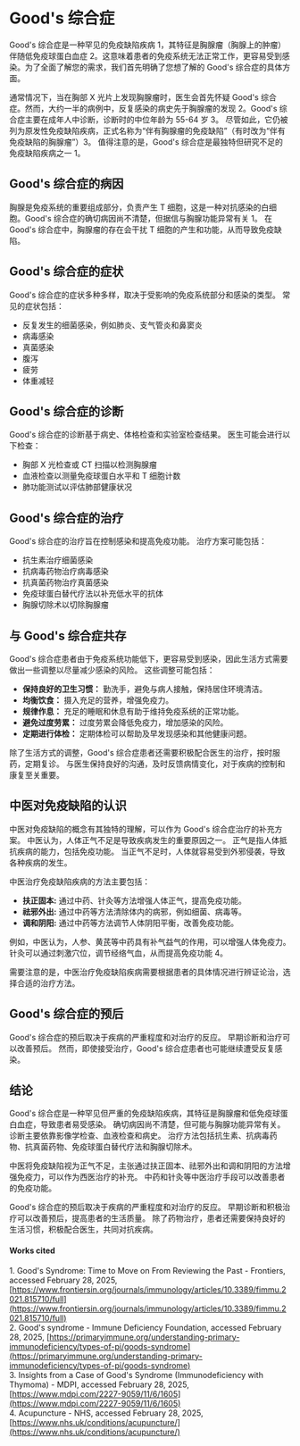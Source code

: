 # **Good's 综合症**

Good's 综合症是一种罕见的免疫缺陷疾病 1，其特征是胸腺瘤（胸腺上的肿瘤）伴随低免疫球蛋白血症 2。这意味着患者的免疫系统无法正常工作，更容易受到感染。为了全面了解您的需求，我们首先明确了您想了解的 Good's 综合症的具体方面。

通常情况下，当在胸部 X 光片上发现胸腺瘤时，医生会首先怀疑 Good's 综合症。然而，大约一半的病例中，反复感染的病史先于胸腺瘤的发现 2。Good's 综合症主要在成年人中诊断，诊断时的中位年龄为 55-64 岁 3。 尽管如此，它仍被列为原发性免疫缺陷疾病，正式名称为“伴有胸腺瘤的免疫缺陷”（有时改为“伴有免疫缺陷的胸腺瘤”）3。 值得注意的是，Good's 综合症是最独特但研究不足的免疫缺陷疾病之一 1。

## **Good's 综合症的病因**

胸腺是免疫系统的重要组成部分，负责产生 T 细胞，这是一种对抗感染的白细胞。Good's 综合症的确切病因尚不清楚，但据信与胸腺功能异常有关 1。 在 Good's 综合症中，胸腺瘤的存在会干扰 T 细胞的产生和功能，从而导致免疫缺陷。

## **Good's 综合症的症状**

Good's 综合症的症状多种多样，取决于受影响的免疫系统部分和感染的类型。 常见的症状包括：

* 反复发生的细菌感染，例如肺炎、支气管炎和鼻窦炎  
* 病毒感染  
* 真菌感染  
* 腹泻  
* 疲劳  
* 体重减轻

## **Good's 综合症的诊断**

Good's 综合症的诊断基于病史、体格检查和实验室检查结果。 医生可能会进行以下检查：

* 胸部 X 光检查或 CT 扫描以检测胸腺瘤  
* 血液检查以测量免疫球蛋白水平和 T 细胞计数  
* 肺功能测试以评估肺部健康状况

## **Good's 综合症的治疗**

Good's 综合症的治疗旨在控制感染和提高免疫功能。 治疗方案可能包括：

* 抗生素治疗细菌感染  
* 抗病毒药物治疗病毒感染  
* 抗真菌药物治疗真菌感染  
* 免疫球蛋白替代疗法以补充低水平的抗体  
* 胸腺切除术以切除胸腺瘤

## **与 Good's 综合症共存**

Good's 综合症患者由于免疫系统功能低下，更容易受到感染，因此生活方式需要做出一些调整以尽量减少感染的风险。 这些调整可能包括：

* **保持良好的卫生习惯：** 勤洗手，避免与病人接触，保持居住环境清洁。  
* **均衡饮食：** 摄入充足的营养，增强免疫力。  
* **规律作息：** 充足的睡眠和休息有助于维持免疫系统的正常功能。  
* **避免过度劳累：** 过度劳累会降低免疫力，增加感染的风险。  
* **定期进行体检：** 定期体检可以帮助及早发现感染和其他健康问题。

除了生活方式的调整，Good's 综合症患者还需要积极配合医生的治疗，按时服药，定期复诊。 与医生保持良好的沟通，及时反馈病情变化，对于疾病的控制和康复至关重要。

## **中医对免疫缺陷的认识**

中医对免疫缺陷的概念有其独特的理解，可以作为 Good's 综合症治疗的补充方案。 中医认为，人体正气不足是导致疾病发生的重要原因之一。 正气是指人体抵抗疾病的能力，包括免疫功能。 当正气不足时，人体就容易受到外邪侵袭，导致各种疾病的发生。

中医治疗免疫缺陷疾病的方法主要包括：

* **扶正固本:** 通过中药、针灸等方法增强人体正气，提高免疫功能。  
* **祛邪外出:** 通过中药等方法清除体内的病邪，例如细菌、病毒等。  
* **调和阴阳:** 通过中药等方法调节人体阴阳平衡，改善免疫功能。

例如，中医认为，人参、黄芪等中药具有补气益气的作用，可以增强人体免疫力。 针灸可以通过刺激穴位，调节经络气血，从而提高免疫功能 4。

需要注意的是，中医治疗免疫缺陷疾病需要根据患者的具体情况进行辨证论治，选择合适的治疗方法。

## **Good's 综合症的预后**

Good's 综合症的预后取决于疾病的严重程度和对治疗的反应。 早期诊断和治疗可以改善预后。 然而，即使接受治疗，Good's 综合症患者也可能继续遭受反复感染。

## **结论**

Good's 综合症是一种罕见但严重的免疫缺陷疾病，其特征是胸腺瘤和低免疫球蛋白血症，导致患者易受感染。 确切病因尚不清楚，但可能与胸腺功能异常有关。 诊断主要依靠影像学检查、血液检查和病史。 治疗方法包括抗生素、抗病毒药物、抗真菌药物、免疫球蛋白替代疗法和胸腺切除术。

中医将免疫缺陷视为正气不足，主张通过扶正固本、祛邪外出和调和阴阳的方法增强免疫力，可以作为西医治疗的补充。 中药和针灸等中医治疗手段可以改善患者的免疫功能。

Good's 综合症的预后取决于疾病的严重程度和对治疗的反应。 早期诊断和积极治疗可以改善预后，提高患者的生活质量。 除了药物治疗，患者还需要保持良好的生活习惯，积极配合医生，共同对抗疾病。

#### **Works cited**

1\. Good's Syndrome: Time to Move on From Reviewing the Past \- Frontiers, accessed February 28, 2025, [https://www.frontiersin.org/journals/immunology/articles/10.3389/fimmu.2021.815710/full](https://www.frontiersin.org/journals/immunology/articles/10.3389/fimmu.2021.815710/full)  
2\. Good's syndrome \- Immune Deficiency Foundation, accessed February 28, 2025, [https://primaryimmune.org/understanding-primary-immunodeficiency/types-of-pi/goods-syndrome](https://primaryimmune.org/understanding-primary-immunodeficiency/types-of-pi/goods-syndrome)  
3\. Insights from a Case of Good's Syndrome (Immunodeficiency with Thymoma) \- MDPI, accessed February 28, 2025, [https://www.mdpi.com/2227-9059/11/6/1605](https://www.mdpi.com/2227-9059/11/6/1605)  
4\. Acupuncture \- NHS, accessed February 28, 2025, [https://www.nhs.uk/conditions/acupuncture/](https://www.nhs.uk/conditions/acupuncture/)
